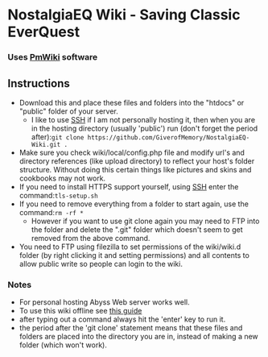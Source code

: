 # NostalgiaEQ Wiki - Saving Classic EverQuest
### Uses [PmWiki](https://www.pmwiki.org/) software

## Instructions

* Download this and place these files and folders into the "htdocs" or "public" folder of your server.
  * I like to use [SSH](https://www.chiark.greenend.org.uk/~sgtatham/putty/) if I am not personally hosting it, then when you are in the hosting directory (usually 'public') run (don't forget the period after):`git clone https://github.com/GiverofMemory/NostalgiaEQ-Wiki.git .`
* Make sure you check wiki/local/config.php file and modify url's and directory references (like upload directory) to reflect your host's folder structure.  Without doing this certain things like pictures and skins and cookbooks may not work.
* If you need to install HTTPS support yourself, using [SSH](https://www.chiark.greenend.org.uk/~sgtatham/putty/) enter the command:`tls-setup.sh`
* If you need to remove everything from a folder to start again, use the command:`rm -rf *`
  * However if you want to use git clone again you may need to FTP into the folder and delete the ".git" folder which doesn't seem to get removed from the above command.
* You need to FTP using filezilla to set permissions of the wiki/wiki.d folder (by right clicking it and setting permissions) and all contents to allow public write so people can login to the wiki.

### Notes
* For personal hosting Abyss Web server works well.
* To use this wiki offline see [this guide](https://www.pmwiki.org/wiki/Cookbook/Standalone)
* after typing out a command always hit the 'enter' key to run it.
* the period after the 'git clone' statement means that these files and folders are placed into the directory you are in, instead of making a new folder (which won't work).

